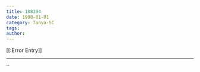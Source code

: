 ```yaml
---
title: 108194
date: 1990-01-01
category: Tanya-SC
tags: 
author: 
---
```


[[:Error Entry]]

---



``
